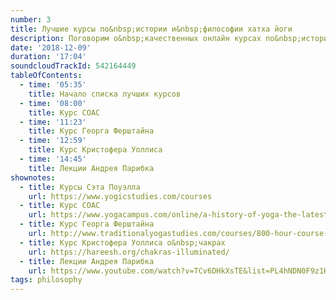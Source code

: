 ```yaml
---
number: 3
title: Лучшие курсы по&nbsp;истории и&nbsp;философии хатха йоги
description: Поговорим о&nbsp;качественных онлайн курсах по&nbsp;истории и&nbsp;философии хатха йоги.
date: '2018-12-09'
duration: '17:04'
soundcloudTrackId: 542164449
tableOfContents:
  - time: '05:35'
    title: Начало списка лучших курсов
  - time: '08:00'
    title: Курс СОАС
  - time: '11:23'
    title: Курс Георга Ферштайна
  - time: '12:59'
    title: Курс Кристофера Уоллиса
  - time: '14:45'
    title: Лекции Андрея Парибка
shownotes:
  - title: Курсы Сэта Поуэлла
    url: https://www.yogicstudies.com/courses
  - title: Курс СОАС
    url: https://www.yogacampus.com/online/a-history-of-yoga-the-latest-research
  - title: Курс Георга Ферштайна
    url: http://www.traditionalyogastudies.com/courses/800-hour-course-the-history-literature-and-philosophy-of-yoga/
  - title: Курс Кристофера Уоллиса о&nbsp;чакрах
    url: https://hareesh.org/chakras-illuminated/
  - title: Лекции Андрея Парибка
    url: https://www.youtube.com/watch?v=TCv6DHkXsTE&list=PL4hNDN0F9z1HdrEOUl-nJ6uGbF55ScOi4
tags: philosophy
---
```

